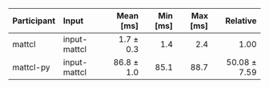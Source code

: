 | Participant | Input | Mean [ms] | Min [ms] | Max [ms] | Relative |
|:---|:---|---:|---:|---:|---:|
| mattcl | input-mattcl | 1.7 ± 0.3 | 1.4 | 2.4 | 1.00 |
| mattcl-py | input-mattcl | 86.8 ± 1.0 | 85.1 | 88.7 | 50.08 ± 7.59 |

